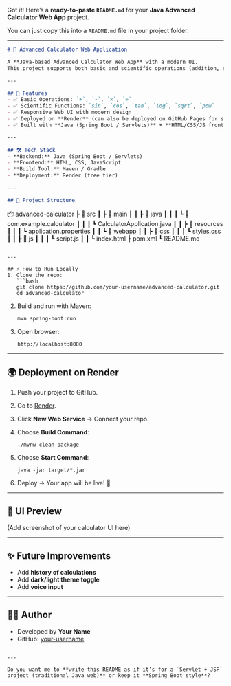 Got it! Here’s a **ready-to-paste `README.md`** for your **Java Advanced Calculator Web App** project.

You can just copy this into a `README.md` file in your project folder.

---

```markdown
# 🔢 Advanced Calculator Web Application

A **Java-based Advanced Calculator Web App** with a modern UI.  
This project supports both basic and scientific operations (addition, subtraction, multiplication, division, trigonometric functions, logarithms, and more).

---

## 🚀 Features
- ✅ Basic Operations: `+`, `-`, `×`, `÷`
- ✅ Scientific Functions: `sin`, `cos`, `tan`, `log`, `sqrt`, `pow`
- ✅ Responsive Web UI with modern design
- ✅ Deployed on **Render** (can also be deployed on GitHub Pages for static UI only)
- ✅ Built with **Java (Spring Boot / Servlets)** + **HTML/CSS/JS frontend**

---

## 🛠️ Tech Stack
- **Backend:** Java (Spring Boot / Servlets)
- **Frontend:** HTML, CSS, JavaScript
- **Build Tool:** Maven / Gradle
- **Deployment:** Render (free tier)

---

## 📂 Project Structure
```

📦 advanced-calculator
┣ 📂 src
┃ ┣ 📂 main
┃ ┃ ┣ 📂 java
┃ ┃ ┃ ┗ 📂 com.example.calculator
┃ ┃ ┃   ┗ CalculatorApplication.java
┃ ┃ ┣ 📂 resources
┃ ┃ ┃ ┗ application.properties
┃ ┃ ┗ 📂 webapp
┃ ┃   ┣ 📂 css
┃ ┃   ┃ ┗ styles.css
┃ ┃   ┣ 📂 js
┃ ┃   ┃ ┗ script.js
┃ ┃   ┗ index.html
┣ pom.xml
┗ README.md

````

---

## ⚡ How to Run Locally
1. Clone the repo:
   ```bash
   git clone https://github.com/your-username/advanced-calculator.git
   cd advanced-calculator
````

2. Build and run with Maven:

   ```bash
   mvn spring-boot:run
   ```

3. Open browser:

   ```
   http://localhost:8080
   ```

---

## 🌍 Deployment on Render

1. Push your project to GitHub.
2. Go to [Render](https://render.com).
3. Click **New Web Service** → Connect your repo.
4. Choose **Build Command**:

   ```
   ./mvnw clean package
   ```
5. Choose **Start Command**:

   ```
   java -jar target/*.jar
   ```
6. Deploy → Your app will be live! 🎉

---

## 📸 UI Preview

(Add screenshot of your calculator UI here)

---

## ✨ Future Improvements

* Add **history of calculations**
* Add **dark/light theme toggle**
* Add **voice input**

---

## 👨‍💻 Author

* Developed by **Your Name**
* GitHub: [your-username](https://github.com/your-username)

```

---

Do you want me to **write this README as if it’s for a `Servlet + JSP` project (traditional Java web)** or keep it **Spring Boot style**?
```
